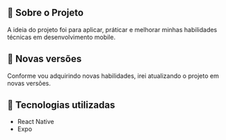 ## 🚀 Sobre o Projeto
A ideia do projeto foi para aplicar, práticar e melhorar minhas habilidades técnicas em desenvolvimento mobile.

## 🚀 Novas versões
Conforme vou adquirindo novas habilidades, irei atualizando o projeto em novas versões. 

## 🚀 Tecnologias utilizadas
- React Native
- Expo
